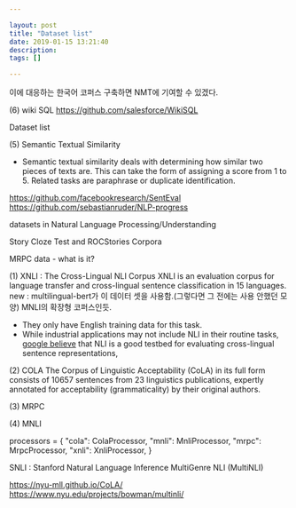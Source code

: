 ```yaml
---

layout: post
title: "Dataset list"
date: 2019-01-15 13:21:40
description: 
tags: []

---
```


이에 대응하는 한국어 코퍼스 구축하면 NMT에 기여할 수 있겠다.

(6) wiki SQL
https://github.com/salesforce/WikiSQL


Dataset list

(5) Semantic Textual Similarity
- Semantic textual similarity deals with determining how similar two pieces of texts are. This can take the form of assigning a score from 1 to 5. Related tasks are paraphrase or duplicate identification.

https://github.com/facebookresearch/SentEval
https://github.com/sebastianruder/NLP-progress

datasets in Natural Language Processing/Understanding

Story Cloze Test and ROCStories Corpora

MRPC data - what is it?


(1) XNLI : The Cross-Lingual NLI Corpus
XNLI is an evaluation corpus for language transfer and cross-lingual sentence classification in 15 languages.
new : multilingual-bert가 이 데이터 셋을 사용함.(그렇다면 그 전에는 사용 안했던 모양)
MNLI의 확장형 코퍼스인듯.
- They only have English training data for this task.
- While industrial applications may not include NLI in their routine tasks, [google believe](https://github.com/facebookresearch/XNLI#introduction) that NLI is a good testbed for evaluating cross-lingual sentence representations, 

(2) COLA
The Corpus of Linguistic Acceptability (CoLA) in its full form consists of 10657 sentences from 23 linguistics publications, expertly annotated for acceptability (grammaticality) by their original authors.

(3) MRPC

(4) MNLI

  processors = {
      "cola": ColaProcessor,
      "mnli": MnliProcessor,
      "mrpc": MrpcProcessor,
      "xnli": XnliProcessor,
  }
  
  SNLI : Stanford Natural Language Inference
  MultiGenre NLI (MultiNLI)
  
  
  https://nyu-mll.github.io/CoLA/
  https://www.nyu.edu/projects/bowman/multinli/
  

